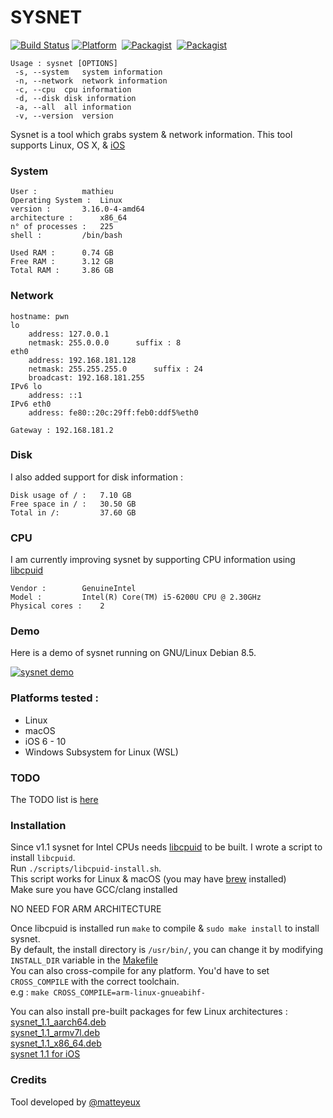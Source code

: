 # SYSNET

[![Build Status](https://travis-ci.org/matteyeux/sysnet.svg?branch=master)](https://travis-ci.org/matteyeux/sysnet)
[![Platform](https://img.shields.io/badge/platform-multiples-yellowgreen.svg)](https://github.com/matteyeux/sysnet#platforms-tested-) 
[![Packagist](https://img.shields.io/badge/license-MIT-orange.svg)](https://github.com/matteyeux/sysnet/blob/master/LICENSE)&nbsp;
[![Packagist](https://img.shields.io/badge/contact-matteyeux-blue.svg)](https://twitter.com/matteyeux) 

```
Usage : sysnet [OPTIONS]
 -s, --system	system information
 -n, --network	network information
 -c, --cpu	cpu information
 -d, --disk	disk information
 -a, --all	all information
 -v, --version	version
```

Sysnet is a tool which grabs system & network information.
This tool supports Linux, OS X, & [iOS](https://github.com/theos/theos)

###  System 

```
User : 			mathieu
Operating System :	Linux
version :		3.16.0-4-amd64
architecture : 		x86_64
n° of processes : 	225
shell : 		/bin/bash

Used RAM : 		0.74 GB
Free RAM : 		3.12 GB
Total RAM : 	3.86 GB

```

### Network

```
hostname: pwn
lo
	address: 127.0.0.1
	netmask: 255.0.0.0		suffix : 8
eth0
	address: 192.168.181.128
	netmask: 255.255.255.0		suffix : 24
	broadcast: 192.168.181.255
IPv6 lo
	address: ::1
IPv6 eth0
	address: fe80::20c:29ff:feb0:ddf5%eth0

Gateway : 192.168.181.2
```

### Disk 
I also added support for disk information :

```
Disk usage of / : 	7.10 GB
Free space in / : 	30.50 GB
Total in /: 		37.60 GB
```

### CPU 
I am currently improving sysnet by supporting CPU information using [libcpuid](https://github.com/matteyeux/libcpuid)

```
Vendor :		GenuineIntel
Model :			Intel(R) Core(TM) i5-6200U CPU @ 2.30GHz
Physical cores :	2
```

### Demo

Here is a demo of sysnet running on GNU/Linux Debian 8.5. 

[![sysnet demo](https://asciinema.org/a/Ld5fe5Zy8qLBx9zcA8RKqQV3S.png)](https://asciinema.org/a/Ld5fe5Zy8qLBx9zcA8RKqQV3S)

### Platforms tested :

- Linux
- macOS
- iOS 6 - 10
- Windows Subsystem for Linux (WSL)

### TODO

The TODO list is [here](https://github.com/matteyeux/sysnet/projects/1)

### Installation 

Since v1.1 sysnet for Intel CPUs needs [libcpuid](https://github.com/matteyeux/libcpuid) to be built. I wrote a script to install `libcpuid`. <br>
Run `./scripts/libcpuid-install.sh`. <br>
This script works for Linux & macOS (you may have [brew](https://brew.sh) installed) <br>
Make sure you have GCC/clang installed

NO NEED FOR ARM ARCHITECTURE

Once libcpuid is installed run `make` to compile & `sudo make install` to install sysnet. <br>
By default, the install directory is `/usr/bin/`, you can change it by modifying `INSTALL_DIR` variable in the [Makefile](https://github.com/matteyeux/sysnet/blob/master/Makefile#L4) <br>
You can also cross-compile for any platform. You'd have to set `CROSS_COMPILE` with the correct toolchain. <br>
e.g : `make CROSS_COMPILE=arm-linux-gnueabihf-` <br>

You can also install pre-built packages for few Linux architectures : <br> 
[sysnet_1.1_aarch64.deb](https://github.com/matteyeux/sysnet/releases/download/1.1/sysnet_1.1_aarch64.deb) <br>
[sysnet_1.1_armv7l.deb](https://github.com/matteyeux/sysnet/releases/download/1.1/sysnet_1.1_armv7l.deb) <br>
[sysnet_1.1_x86_64.deb](https://github.com/matteyeux/sysnet/releases/download/1.1/sysnet_1.1_x86_64.deb) <br>
[sysnet 1.1 for iOS](https://github.com/matteyeux/sysnet/releases/download/1.1/com.matteyeux.sysnet_iphoneos-arm.deb)

### Credits

Tool developed by [@matteyeux](https://twitter.com/matteyeux)
